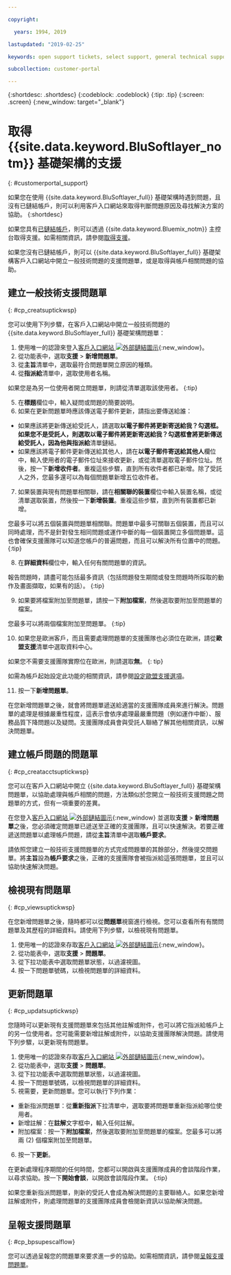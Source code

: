 ```yaml
---

copyright:

  years: 1994, 2019

lastupdated: "2019-02-25"

keywords: open support tickets, select support, general technical support ticket

subcollection: customer-portal

---
```


{:shortdesc: .shortdesc}
{:codeblock: .codeblock}
{:tip: .tip}
{:screen: .screen}
{:new_window: target="_blank"}


# 取得 {{site.data.keyword.BluSoftlayer_notm}} 基礎架構的支援
{: #customerportal_support}

如果您在使用 {{site.data.keyword.BluSoftlayer_full}} 基礎架構時遇到問題，且沒有已鏈結帳戶，則可以利用客戶入口網站來取得判斷問題原因及尋找解決方案的協助。
{:shortdesc}

如果您具有[已鏈結帳戶](/docs/account?topic=account-link_customer_accounts#link_customer_accounts)，則可以透過 {{site.data.keyword.Bluemix_notm}} 主控台取得支援。如需相關資訊，請參閱[取得支援](/docs/get-support?topic=get-support-getting-customer-support#getting-customer-support)。

如果您沒有已鏈結帳戶，則可以 {{site.data.keyword.BluSoftlayer_full}} 基礎架構客戶入口網站中開立一般技術問題的支援問題單，或是取得與帳戶相關問題的協助。

## 建立一般技術支援問題單
{: #cp_creatsuptickwsp}

您可以使用下列步驟，在客戶入口網站中開立一般技術問題的 {{site.data.keyword.BluSoftlayer_full}} 基礎架構問題單：

1. 使用唯一的認證來登入[客戶入口網站 ![外部鏈結圖示](../icons/launch-glyph.svg)](https://control.softlayer.com/){:new_window}。
2. 從功能表中，選取**支援** > **新增問題單**。
3. 從**主旨**清單中，選取最符合問題單開立原因的種類。
4. 從**指派給**清單中，選取使用者名稱。<br/>

  如果您是為另一位使用者開立問題單，則請從清單選取該使用者。
  {:tip}

5. 在**標題**欄位中，輸入疑問或問題的簡要說明。
6. 如果在更新問題單時應該傳送電子郵件更新，請指出要傳送給誰：
  * 如果應該將更新傳送給受託人，請選取**以電子郵件將更新寄送給我？**勾選框。如果您不是受託人，則選取**以電子郵件將更新寄送給我？**勾選框會將更新傳送給受託人，因為他與**指派給**清單鏈結。
  * 如果應該將電子郵件更新傳送給其他人，請在**以電子郵件寄送給其他人**欄位中，輸入使用者的電子郵件位址來接收更新，或從清單選取電子郵件位址。然後，按一下**新增收件者**。重複這些步驟，直到所有收件者都已新增。除了受託人之外，您最多還可以為每個問題單新增五位收件者。
7. 如果裝置與現有問題單相關聯，請在**相關聯的裝置**欄位中輸入裝置名稱，或從清單選取裝置，然後按一下**新增裝置**。重複這些步驟，直到所有裝置都已新增。

  您最多可以將五個裝置與問題單相關聯。問題單中最多可關聯五個裝置，而且可以同時處理，而不是針對發生相同問題或運作中斷的每一個裝置開立多個問題單。這也會確保支援團隊可以知道您帳戶的普遍問題，而且可以解決所有位置中的問題。
  {:tip}

8. 在**詳細資料**欄位中，輸入任何有關問題單的資訊。

  報告問題時，請盡可能包括最多資訊（包括問題發生期間或發生問題時所採取的動作及畫面擷取，如果有的話）。
  {:tip}

9. 如果要將檔案附加至問題單，請按一下**附加檔案**，然後選取要附加至問題單的檔案。

  您最多可以將兩個檔案附加至問題單。
  {:tip}

10. 如果您是歐洲客戶，而且需要處理問題單的支援團隊也必須位在歐洲，請從**歐盟支援**清單中選取資料中心。

  如果您不需要支援團隊實際位在歐洲，則請選取**無**。
  {: tip}

  如需為帳戶起始設定此功能的相關資訊，請參閱[設定歐盟支援選項](/docs/customer-portal?topic=customer-portal-cp_seteusupported#cp_seteusupported)。

11. 按一下**新增問題單**。

在您新增問題單之後，就會將問題單遞送給適當的支援團隊成員來進行解決。問題單的處理是根據嚴重性程度，這表示會依序處理最嚴重問題（例如運作中斷）、服務品質下降問題以及疑問。支援團隊成員會與受託人聯絡了解其他相關資訊，以解決問題單。

## 建立帳戶問題的問題單
{: #cp_creatacctsuptickwsp}

您可以在客戶入口網站中開立 {{site.data.keyword.BluSoftlayer_full}} 基礎架構問題單，以協助處理與帳戶相關的問題，方法類似於您開立一般技術支援問題之問題單的方式，但有一項重要的差異。  

在您登入[客戶入口網站 ![外部鏈結圖示](../icons/launch-glyph.svg)](https://control.softlayer.com/){:new_window} 並選取**支援** > **新增問題單**之後，您必須確定問題單已遞送至正確的支援團隊，且可以快速解決。若要正確遞送問題單以處理帳戶問題，請從**主旨**清單中選取**帳戶要求**。

請依照您建立一般技術支援問題單的方式完成問題單的其餘部分，然後提交問題單。將**主旨**設為**帳戶要求**之後，正確的支援團隊會被指派給這張問題單，並且可以協助快速解決問題。

## 檢視現有問題單
{: #cp_viewsuptickwsp}

在您新增問題單之後，隨時都可以從**問題單**視窗進行檢視。您可以查看所有有關問題單及其歷程的詳細資料。請使用下列步驟，以檢視現有問題單。

1. 使用唯一的認證來存取[客戶入口網站 ![外部鏈結圖示](../icons/launch-glyph.svg)](https://control.softlayer.com/){:new_window}。
2. 從功能表中，選取**支援** > **問題單**。
3. 從下拉功能表中選取問題單狀態，以過濾視圖。
4. 按一下問題單號碼，以檢視問題單的詳細資料。

## 更新問題單
{: #cp_updatsuptickwsp}

您隨時可以更新現有支援問題單來包括其他註解或附件，也可以將它指派給帳戶上的另一位使用者。您可能需要新增註解或附件，以協助支援團隊解決問題。請使用下列步驟，以更新現有問題單。

1. 使用唯一的認證來存取[客戶入口網站 ![外部鏈結圖示](../icons/launch-glyph.svg)](https://control.softlayer.com/){:new_window}。
2. 從功能表中，選取**支援** > **問題單**。
3. 從下拉功能表中選取問題單狀態，以過濾視圖。
4. 按一下問題單號碼，以檢視問題單的詳細資料。
5. 視需要，更新問題單。您可以執行下列作業：
  * 重新指派問題單：從**重新指派**下拉清單中，選取要將問題單重新指派給哪位使用者。   
  * 新增註解：在**註解**文字框中，輸入任何註解。
  * 附加檔案：按一下**附加檔案**，然後選取要附加至問題單的檔案。您最多可以將兩 (2) 個檔案附加至問題單。
6. 按一下**更新**。

  在更新處理程序期間的任何時間，您都可以開啟與支援團隊成員的會談階段作業，以尋求協助。按一下**開始會談**，以開啟會談階段作業。
  {:tip}

如果您重新指派問題單，則新的受託人會成為解決問題的主要聯絡人。如果您新增註解或附件，則處理問題單的支援團隊成員會檢閱新資訊以協助解決問題。

## 呈報支援問題單
{: #cp_bpsupescalflow}

您可以透過呈報您的問題單來要求進一步的協助。如需相關資訊，請參閱[呈報支援問題單](/docs/get-support?topic=get-support-escalation#escalation)。
